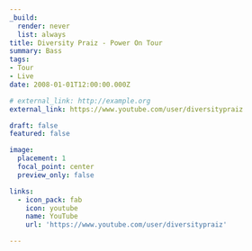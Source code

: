 ```yaml
---
_build:
  render: never
  list: always
title: Diversity Praiz - Power On Tour
summary: Bass
tags:
- Tour
- Live
date: 2008-01-01T12:00:00.000Z

# external_link: http://example.org
external_link: https://www.youtube.com/user/diversitypraiz

draft: false
featured: false

image:
  placement: 1
  focal_point: center
  preview_only: false

links:
  - icon_pack: fab
    icon: youtube
    name: YouTube
    url: 'https://www.youtube.com/user/diversitypraiz'

---
```


